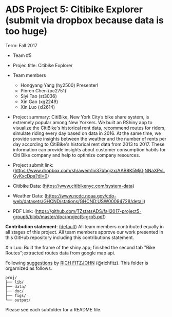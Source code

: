 # ADS Project 5: Citibike Explorer (submit via dropbox because data is too huge)

Term: Fall 2017

+ Team #5
+ Projec title: Citibike Explorer 
+ Team members
	+ Hongyang Yang (hy2500) Presenter!
	+ Pinren Chen (pc2751)
	+ Siyi Tao (st3036)
	+ Xin Gao (xg2249)
	+ Xin Luo (xl2614)
+ Project summary: CitiBike, New York City’s bike share system, is extremely popular among New Yorkers. We built an RShiny app to visualize the CitiBike's historical rent data, recommend routes for riders, simulate riding every day based on data in 2016. At the same time, we provide some insights between the weather and the number of rents per day according to CitiBike's historical rent data from 2013 to 2017. These information can provide insights about customer consumption habits for Citi Bike company and help to optimize company resources.

+ Project submit link: (https://www.dropbox.com/sh/awem1iv37bbgjzx/AAB8K5MjGjNNaXPvLGyKxcDpa?dl=0)

+ Citibike Data: (https://www.citibikenyc.com/system-data)
+ Weather Data: (https://www.ncdc.noaa.gov/cdo-web/datasets/GHCND/stations/GHCND:USW00094728/detail)
+ PDF Link: (https://github.com/TZstatsADS/fall2017-project5-group5/blob/master/doc/project5-grp5.pdf)
	
**Contribution statement**: ([default](doc/a_note_on_contributions.md)) All team members contributed equally in all stages of this project. All team members approve our work presented in this GitHub repository including this contributions statement.   

Xin Luo: Built the frame of the shiny app; finished the second tab "Bike Routes";extracted routes data from google map api.

Following [suggestions](http://nicercode.github.io/blog/2013-04-05-projects/) by [RICH FITZJOHN](http://nicercode.github.io/about/#Team) (@richfitz). This folder is orgarnized as follows.

```
proj/
├── lib/
├── data/
├── doc/
├── figs/
└── output/
```

Please see each subfolder for a README file.
